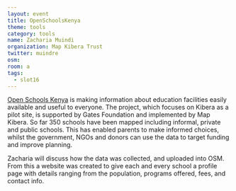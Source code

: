 ```yaml
---
layout: event
title: OpenSchoolsKenya
theme: tools
category: tools
name: Zacharia Muindi
organization: Map Kibera Trust
twitter: muindre
osm:
room: a
tags:
  - slot16
---
```

[Open Schools Kenya](www.openschoolskenya.org) is making information about education facilities easily available and useful to everyone. The project, which focuses on Kibera as a pilot site, is supported by Gates Foundation and implemented by Map Kibera. So far 350 schools have been mapped including informal, private and public schools. This has enabled parents to make informed choices, whilst the government, NGOs and donors can use the data to target funding and improve planning. 

Zacharia will discuss how the data was collected, and uploaded into OSM. From this a website was created to  give each and every school a profile page with details ranging from the population, programs offered, fees, and contact info.
